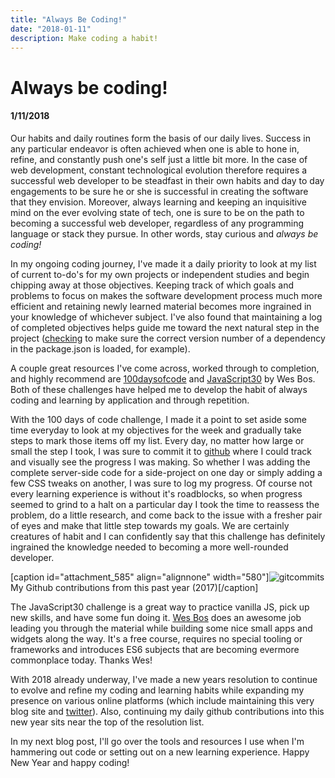 ```yaml
---
title: "Always Be Coding!"
date: "2018-01-11"
description: Make coding a habit!
---
```


# Always be coding!
#### 1/11/2018

Our habits and daily routines form the basis of our daily lives. Success in any particular endeavor is often achieved when one is able to hone in, refine, and constantly push one's self just a little bit more. In the case of web development, constant technological evolution therefore requires a successful web developer to be steadfast in their own habits and day to day engagements to be sure he or she is successful in creating the software that they envision. Moreover, always learning and keeping an inquisitive mind on the ever evolving state of tech, one is sure to be on the path to becoming a successful web developer, regardless of any programming language or stack they pursue. In other words, stay curious and _always be coding!_

In my ongoing coding journey, I've made it a daily priority to look at my list of current to-do's for my own projects or independent studies and begin chipping away at those objectives. Keeping track of which goals and problems to focus on makes the software development process much more efficient and retaining newly learned material becomes more ingrained in your knowledge of whichever subject. I've also found that maintaining a log of completed objectives helps guide me toward the next natural step in the project ([checking](https://www.npmjs.com/package/dependency-check) to make sure the correct version number of a dependency in the package.json is loaded, for example).

A couple great resources I've come across, worked through to completion, and highly recommend are [100daysofcode](http://www.100daysofcode.com/) and [JavaScript30](https://javascript30.com/) by Wes Bos. Both of these challenges have helped me to develop the habit of always coding and learning by application and through repetition.

With the 100 days of code challenge, I made it a point to set aside some time everyday to look at my objectives for the week and gradually take steps to mark those items off my list. Every day, no matter how large or small the step I took, I was sure to commit it to [github](https://github.com/NathanPickard) where I could track and visually see the progress I was making. So whether I was adding the complete server-side code for a side-project on one day or simply adding a few CSS tweaks on another, I was sure to log my progress. Of course not every learning experience is without it's roadblocks, so when progress seemed to grind to a halt on a particular day I took the time to reassess the problem, do a little research, and come back to the issue with a fresher pair of eyes and make that little step towards my goals. We are certainly creatures of habit and I can confidently say that this challenge has definitely ingrained the knowledge needed to becoming a more well-rounded developer.

\[caption id="attachment\_585" align="alignnone" width="580"\]![gitcommits](images/gitcommits.jpg) My Github contributions from this past year (2017)\[/caption\]

The JavaScript30 challenge is a great way to practice vanilla JS, pick up new skills, and have some fun doing it. [Wes Bos](http://wesbos.com/) does an awesome job leading you through the material while building some nice small apps and widgets along the way. It's a free course, requires no special tooling or frameworks and introduces ES6 subjects that are becoming evermore commonplace today. Thanks Wes!

With 2018 already underway, I've made a new years resolution to continue to evolve and refine my coding and learning habits while expanding my presence on various online platforms (which include maintaining this very blog site and [twitter](https://twitter.com/NathanPickard)). Also, continuing my daily github contributions into this new year sits near the top of the resolution list.

In my next blog post, I'll go over the tools and resources I use when I'm hammering out code or setting out on a new learning experience. Happy New Year and happy coding!